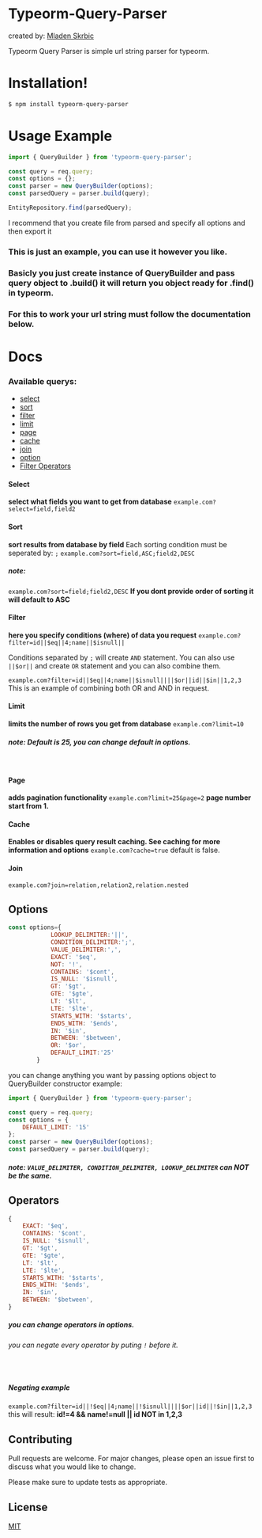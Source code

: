# Typeorm-Query-Parser

created by: [Mladen Skrbic](https://github.com/LaMbA3)


Typeorm Query Parser is simple url string parser for typeorm.

# Installation!

```sh
$ npm install typeorm-query-parser
```

# Usage Example

```javascript
import { QueryBuilder } from 'typeorm-query-parser';

const query = req.query;
const options = {};
const parser = new QueryBuilder(options);
const parsedQuery = parser.build(query);

EntityRepository.find(parsedQuery);
```
I recommend that you create file from parsed and specify all options and then export it
### This is just an example, you can use it however you like.
### Basicly you just create instance of QueryBuilder and pass query object to .build() it will return you object ready for .find() in typeorm.
### For this to work your url string must follow the documentation below.

# Docs

### Available querys:
- [select](#Select)
- [sort](#Sort)
- [filter](#Filter)
- [limit](#Limit)
- [page](#Page)
- [cache](#Cache)
- [join](#Join)
- [option](#Options)
- [Filter Operators](#Operators)

#### Select
**select what fields you want to get from database**
```example.com?select=field,field2```

#### Sort
**sort results from database by field**
Each sorting condition must be seperated by: ```;```
```example.com?sort=field,ASC;field2,DESC```
##### note: 
```example.com?sort=field;field2,DESC```
**If you dont provide order of sorting it will default to ASC**

#### Filter
**here you specify conditions (where) of data you request**
```example.com?filter=id||$eq||4;name||$isnull||```

Conditions separated by ```;``` will create ```AND``` statement.
You can also use ```||$or||``` and create ```OR``` statement and you can also combine them.

```example.com?filter=id||$eq||4;name||$isnull||||$or||id||$in||1,2,3```
This is an example of combining both OR and AND in request.

#### Limit
**limits the number of rows you get from database**
```example.com?limit=10```
##### note: Default is 25, you can change default in options. 
&nbsp;
#### Page
**adds pagination functionality**
```example.com?limit=25&page=2```
**page number start from 1.** 

#### Cache
**Enables or disables query result caching. See caching for more information and options**
```example.com?cache=true```
default is false.

#### Join
```example.com?join=relation,relation2,relation.nested```

## Options
```javascript
const options={
            LOOKUP_DELIMITER:'||',
            CONDITION_DELIMITER:';',
            VALUE_DELIMITER:',',
            EXACT: '$eq',
            NOT: '!',
            CONTAINS: '$cont',
            IS_NULL: '$isnull',
            GT: '$gt',
            GTE: '$gte',
            LT: '$lt',
            LTE: '$lte',
            STARTS_WITH: '$starts',
            ENDS_WITH: '$ends',
            IN: '$in',
            BETWEEN: '$between',
            OR: '$or',
            DEFAULT_LIMIT:'25'
        }
```
you can change anything you want by passing options object to QueryBuilder constructor
example:
```javascript
import { QueryBuilder } from 'typeorm-query-parser';

const query = req.query;
const options = {
    DEFAULT_LIMIT: '15'
};
const parser = new QueryBuilder(options);
const parsedQuery = parser.build(query);
```
##### note: ```VALUE_DELIMITER, CONDITION_DELIMITER, LOOKUP_DELIMITER``` can NOT be the same.

## Operators
```javascript
{
    EXACT: '$eq',
    CONTAINS: '$cont',
    IS_NULL: '$isnull',
    GT: '$gt',
    GTE: '$gte',
    LT: '$lt',
    LTE: '$lte',
    STARTS_WITH: '$starts',
    ENDS_WITH: '$ends',
    IN: '$in',
    BETWEEN: '$between',
}
```
##### you can change operators in options.
###### you can negate every operator by puting ```!``` before it.
&nbsp;
##### Negating example
```example.com?filter=id||!$eq||4;name||!$isnull||||$or||id||!$in||1,2,3```
this will result: **id!=4 && name!=null || id NOT in 1,2,3**
## Contributing
Pull requests are welcome. For major changes, please open an issue first to discuss what you would like to change.

Please make sure to update tests as appropriate.

## License
[MIT](https://choosealicense.com/licenses/mit/)